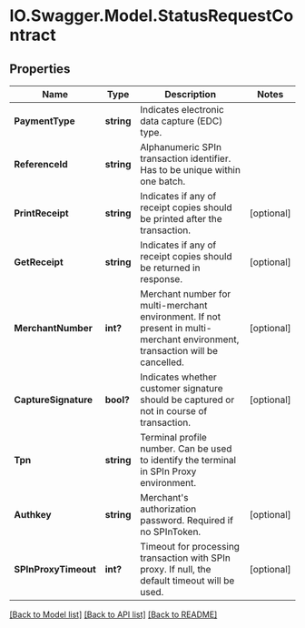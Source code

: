 # IO.Swagger.Model.StatusRequestContract
## Properties

Name | Type | Description | Notes
------------ | ------------- | ------------- | -------------
**PaymentType** | **string** | Indicates electronic data capture (EDC) type. | 
**ReferenceId** | **string** | Alphanumeric SPIn transaction identifier. Has to be unique within one batch. | 
**PrintReceipt** | **string** | Indicates if any of receipt copies should be printed after the transaction. | [optional] 
**GetReceipt** | **string** | Indicates if any of receipt copies should be returned in response. | [optional] 
**MerchantNumber** | **int?** | Merchant number for multi-merchant environment.   If not present in multi-merchant environment, transaction will be cancelled. | [optional] 
**CaptureSignature** | **bool?** | Indicates whether customer signature should be captured or not in course of transaction. | [optional] 
**Tpn** | **string** | Terminal profile number.  Can be used to identify the terminal in SPIn Proxy environment. | 
**Authkey** | **string** | Merchant&#x27;s authorization password. Required if no SPInToken. | [optional] 
**SPInProxyTimeout** | **int?** | Timeout for processing transaction with SPIn proxy. If null, the default timeout will be used. | [optional] 

[[Back to Model list]](../README.md#documentation-for-models) [[Back to API list]](../README.md#documentation-for-api-endpoints) [[Back to README]](../README.md)

